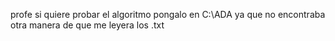 profe si quiere probar el algoritmo pongalo en C:\\ADA  ya que no encontraba otra manera de que me leyera los .txt
